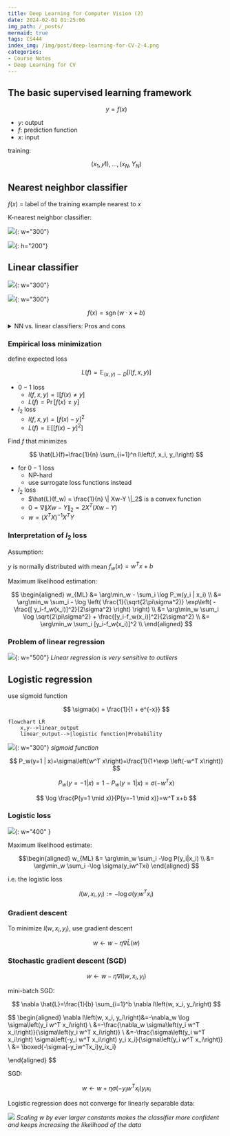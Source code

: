 ```yaml
---
title: Deep Learning for Computer Vision (2)
date: 2024-02-01 01:25:06
img_path: /_posts/
mermaid: true
tags: CS444
index_img: /img/post/deep-learning-for-CV-2-4.png
categories:
- Course Notes
- Deep Learning for CV
---
```


## The basic supervised learning framework

$$
y = f(x)
$$

- $y$: output
- $f$: prediction function
- $x$: input

training:

$$
{(x_1,𝑦1), …, (x_N,Y_N)}
$$

## Nearest neighbor classifier

$f(x)$ = label of the training example nearest to $x$

K-nearest neighbor classifier:

![](/img/post/deep-learning-for-CV-2-1.png){: w="300"}

![](/img/post/deep-learning-for-CV-2-2.png){: h="200"}

## Linear classifier

![](/img/post/deep-learning-for-CV-2-3.png){: w="300"}

![](/img/post/deep-learning-for-CV-2-4.png){: w="300"}

$$
f(x) = \operatorname{sgn} (w\cdot x + b)
$$

<details markdown="1">
<summary>NN vs. linear classifiers: Pros and cons</summary>

NN pros:

- Simple to implement
- Decision boundaries not necessarily linear
- Works for any number of classes
- Nonparametric method
NN cons:
- Need good distance function
- Slow at test time
Linear pros:
- Low-dimensional parametric representation
- Very fast at test time
Linear cons:
- Works for two classes
- How to train the linear function?
- What if data is not linearly separable?

</details>

### Empirical loss minimization

define expected loss

$$
L(f)=\mathbb{E}_{(x, y) \sim D}[l(f, x, y)]
$$

- $0-1$ loss
  - $l(f,x,y) = \mathbb{I}[f(x) \neq y]$
  - $L(f)=\operatorname{Pr}[f(x) \neq y]$
- $l_2$ loss
  - $l(f, x, y)=[f(x)-y]^2$
  - $L(f)=\mathbb{E}\left[[f(x)-y]^2\right]$
  
Find $f$ that minimizes

$$
\hat{L}(f)=\frac{1}{n} \sum_{i=1}^n l\left(f, x_i, y_i\right)
$$

- for $0-1$ loss
  - NP-hard
  - use surrogate loss functions instead
- $l_2$ loss
  - $\hat{L}(f_w) = \frac{1}{n} \| Xw-Y \|_2$ is a convex function
  - $0 = \nabla \| Xw-Y \|_2 = 2X^T (Xw - Y)$
  - $w = (X^T X)^{-1} X^T Y$

### Interpretation of $l_2$ loss

Assumption:

$y$ is normally distributed with mean $f_w(x) = w^Tx+b$

Maximum likelihood estimation:

$$
\begin{aligned}
w_{ML} &= \arg\min_w - \sum_i \log P_w(y_i | x_i) \\
       &= \arg\min_w \sum_i - \log \left( \frac{1}{\sqrt{2\pi\sigma^2}} \exp\left( - \frac{[ y_i-f_w(x_i)]^2}{2\sigma^2} \right) \right) \\
       &= \arg\min_w \sum_i \log \sqrt{2\pi\sigma^2} + \frac{[y_i-f_w(x_i)]^2}{2\sigma^2} \\
       &= \arg\min_w \sum_i [y_i-f_w(x_i)]^2 \\
\end{aligned}
$$

### Problem of linear regression

![](/img/post/deep-learning-for-CV-2-5.png){: w="500"}
_Linear regression is very sensitive to outliers_

## Logistic regression

use sigmoid function

$$
\sigma(x) = \frac{1}{1 + e^{-x}}
$$

```mermaid
flowchart LR
    x,y-->linear_output
    linear_output-->|logistic function|Probability
```

![](/img/post/deep-learning-for-CV-2-6.png){: w="300"}
_sigmoid function_

$$
P_w(y=1 | x)=\sigma\left(w^T x\right)=\frac{1}{1+\exp \left(-w^T x\right)}
$$

$$
P_w(y=-1 | x) = 1-P_w(y=1|x)=\sigma(-w^Tx)
$$

$$
\log \frac{P(y=1 \mid x)}{P(y=-1 \mid x)}=w^T x+b
$$

### Logistic loss

![](/img/post/deep-learning-for-CV-2-9.png){: w="400" }


Maximum likelihood estimate:

$$\begin{aligned}
w_{ML} &= \arg\min_w \sum_i -\log P(y_i|x_i) \\
&= \arg\min_w \sum_i -\log \sigma(y_iw^Txi)
\end{aligned}
$$

i.e. the logistic loss

$$
l(w,x_i, y_i) := -\log \sigma(y_i  w^T x_i)
$$

### Gradient descent

To minimize $l(w,x_i, y_i)$, use gradient descent

$$
w \leftarrow w - \eta \nabla\hat{L} (w)
$$

### Stochastic gradient descent (SGD)

$$
w \leftarrow w - \eta \nabla l(w, x_i, y_i)
$$

mini-batch SGD:

$$
\nabla \hat{L}=\frac{1}{b} \sum_{i=1}^b \nabla l\left(w, x_i, y_i\right)
$$

$$
\begin{aligned}
\nabla l\left(w, x_i, y_i\right)&=-\nabla_w \log \sigma\left(y_i w^T x_i\right) \\
&=-\frac{\nabla_w \sigma\left(y_i w^T x_i\right)}{\sigma\left(y_i w^T x_i\right)} \\
&=-\frac{\sigma\left(y_i w^T x_i\right) \sigma\left(-y_i w^T x_i\right) y_i x_i}{\sigma\left(y_i w^T x_i\right)} \\
&= \boxed{-\sigma(-y_iw^Tx_i)y_ix_i}

\end{aligned}
$$

SGD:

$$
w \leftarrow w+\eta \sigma\left(-y_i w^T x_i\right) y_i x_i
$$

Logistic regression does not converge for linearly separable data:

![](/img/post/deep-learning-for-CV-2-8.png)
_Scaling $w$ by ever larger constants makes the classifier more confident and keeps increasing the likelihood of the data_
